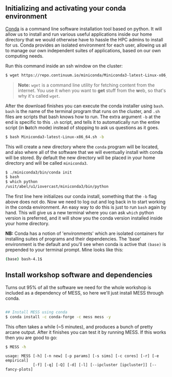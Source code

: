 ## Initializing and activating your conda environment

[Conda](https://conda.io/docs/) is a command line software installation tool
based on python. It will allow us to install and run various useful
applications inside our home directory that we would otherwise have to hassle
the HPC admins to install for us. Conda provides an isolated environment for
each user, allowing us all to manage our own independent suites of
applications, based on our own computing needs.

Run this command inside an ssh window on the cluster:
```bash
$ wget https://repo.continuum.io/miniconda/Miniconda3-latest-Linux-x86_64.sh
```
> **Note:** `wget` is a command line utility for fetching content from the internet.
You use it when you want to **get** stuff from the **w**eb, so that's why it's called `wget`.

After the download finishes you can execute the conda installer using `bash`.
`bash` is the name of the terminal program that runs on the cluster, and `.sh`
files are scripts that bash knows how to run. The extra argument `-b` at the end
is specific to this `.sh` script, and tells it to automatically run the entire
script (in **b**atch mode) instead of stopping to ask us questions as it goes.

```bash
$ bash Miniconda3-latest-Linux-x86_64.sh -b
```
This will create a new directory where the `conda` program will be located,
and also where all of the software that we will eventually install with conda
will be stored. By default the new directory will be placed in your home
directory and will be called `miniconda3`.

```bash
$ ./miniconda3/bin/conda init
$ bash
$ which python
/usit/abel/u1/iovercast/miniconda3/bin/python
```

The first line here initializes our conda install, something that the `-b`
flag above does not do. Now we need to log out and log back in to start working
in the conda environment. An easy way to do this is just to run `bash` again
by hand. This will give us a new terminal where you can ask `which` python
version is preferred, and it will show you the conda version installed inside
your home directory.

**NB:** Conda has a notion of 'environments' which are isolated containers
for installing suites of programs and their dependencies. The 'base' environment
is the default and you'll see when conda is active that `(base)` is prepended
to your terminal prompt. Mine looks like this:

```bash
(base) bash-4.1$
```
<a name="install-workshop-sw"></a>  
## Install workshop software and dependencies
Turns out 95% of all the software we need for the whole workshop is included
as a dependency of MESS, so here we'll just install MESS through conda.

```bash

## Install MESS using conda
$ conda install -c conda-forge -c mess mess -y
```
  
This often takes a while (~5 minutes), and produces a bunch of pretty arcane
output. After it finishes you can test it by running MESS. If this works then
you are good to go:

```bash
$ MESS -h
```
    usage: MESS [-h] [-n new] [-p params] [-s sims] [-c cores] [-r] [-e empirical]
                [-f] [-q] [-Q] [-d] [-l] [--ipcluster [ipcluster]] [--fancy-plots]
